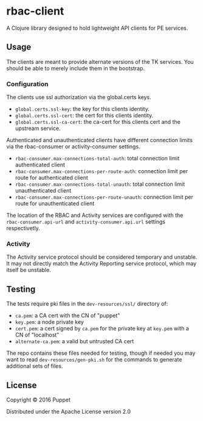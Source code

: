 # rbac-client

A Clojure library designed to hold lightweight API clients for PE services.

## Usage

The clients are meant to provide alternate versions of the TK services.
You should be able to merely include them in the bootstrap.

### Configuration

The clients use ssl authorization via the global.certs keys.

- `global.certs.ssl-key`: the key for this clients identity.
- `global.certs.ssl-cert`: the cert for this clients identity.
- `global.certs.ssl-ca-cert`: the ca-cert for this clients cert and the upstream service.

Authenticated and unauthenticated clients have different connection limits via the
rbac-consumer or activity-consumer settings.

- `rbac-consumer.max-connections-total-auth`: total connection limit authenticated client
- `rbac-consumer.max-connections-per-route-auth`: connection limit per route for authenticated client
- `rbac-consumer.max-connections-total-unauth`: total connection limit unauthenticated client
- `rbac-consumer.max-connections-per-route-unauth`: connection limit per route for unauthenticated client

The location of the RBAC and Activity services are configured with the
`rbac-consumer.api-url` and `activity-consumer.api.url` settings respectivetly.

### Activity

The Activity service protocol should be considered temporary and unstable. It may not
directly match the Activity Reporting service protocol, which may itself be unstable.

## Testing

The tests require pki files in the `dev-resources/ssl/` directory of:
  * `ca.pem`: a CA cert with the CN of "puppet"
  * `key.pem`: a node private key
  * `cert.pem`: a cert signed by `ca.pem` for the private key at `key.pem` with a CN of "localhost"
  * `alternate-ca.pem`: a valid but untrusted CA cert

The repo contains these files needed for testing, though if needed you may
want to read `dev-resources/gen-pki.sh` for the commands to generate additional
sets of files.

## License

Copyright © 2016 Puppet

Distributed under the Apache License version 2.0
